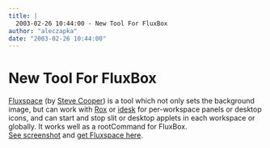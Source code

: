```yaml
---
title: |
  2003-02-26 10:44:00 - New Tool For FluxBox
author: "aleczapka"
date: "2003-02-26 10:44:00"
---
```


# New Tool For FluxBox

<a href="http://www.isomedia.com/homes/stevencooper/projects/fluxspace.html">Fluxspace</a> (by <a href="mailto:stevencooper&#64;isomedia.com">Steve Cooper</a>) is a tool which not only sets the background image, but can work with <a href="http://rox.sourceforge.net/">Rox</a> or <a href="http://linuxhelp.hn.org/idesk.php">idesk</a> for per-workspace panels or desktop icons, and can start and stop slit or desktop applets in each workspace or globally.
It works well as a rootCommand for FluxBox.<br>
<a href="http://www.isomedia.com/homes/stevencooper/images/screenshots/workspace1-big.png">See screenshot</a> and <a href="http://www.isomedia.com/homes/stevencooper/projects/fluxspace.html">get Fluxspace here</a>.



